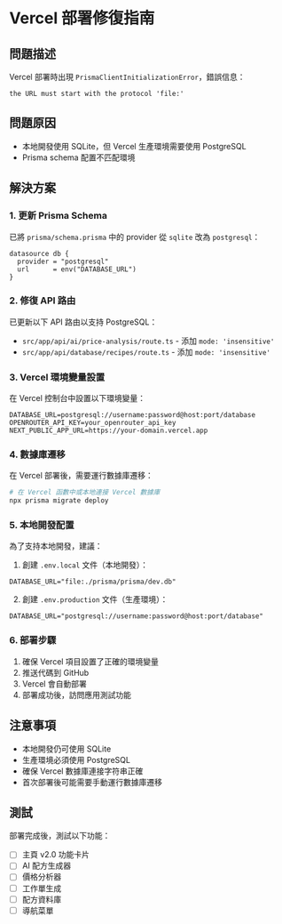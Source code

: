 # Vercel 部署修復指南

## 問題描述
Vercel 部署時出現 `PrismaClientInitializationError`，錯誤信息：
```
the URL must start with the protocol 'file:'
```

## 問題原因
- 本地開發使用 SQLite，但 Vercel 生產環境需要使用 PostgreSQL
- Prisma schema 配置不匹配環境

## 解決方案

### 1. 更新 Prisma Schema
已將 `prisma/schema.prisma` 中的 provider 從 `sqlite` 改為 `postgresql`：

```prisma
datasource db {
  provider = "postgresql"
  url      = env("DATABASE_URL")
}
```

### 2. 修復 API 路由
已更新以下 API 路由以支持 PostgreSQL：
- `src/app/api/ai/price-analysis/route.ts` - 添加 `mode: 'insensitive'`
- `src/app/api/database/recipes/route.ts` - 添加 `mode: 'insensitive'`

### 3. Vercel 環境變量設置
在 Vercel 控制台中設置以下環境變量：

```
DATABASE_URL=postgresql://username:password@host:port/database
OPENROUTER_API_KEY=your_openrouter_api_key
NEXT_PUBLIC_APP_URL=https://your-domain.vercel.app
```

### 4. 數據庫遷移
在 Vercel 部署後，需要運行數據庫遷移：

```bash
# 在 Vercel 函數中或本地連接 Vercel 數據庫
npx prisma migrate deploy
```

### 5. 本地開發配置
為了支持本地開發，建議：

1. 創建 `.env.local` 文件（本地開發）：
```
DATABASE_URL="file:./prisma/prisma/dev.db"
```

2. 創建 `.env.production` 文件（生產環境）：
```
DATABASE_URL="postgresql://username:password@host:port/database"
```

### 6. 部署步驟
1. 確保 Vercel 項目設置了正確的環境變量
2. 推送代碼到 GitHub
3. Vercel 會自動部署
4. 部署成功後，訪問應用測試功能

## 注意事項
- 本地開發仍可使用 SQLite
- 生產環境必須使用 PostgreSQL
- 確保 Vercel 數據庫連接字符串正確
- 首次部署後可能需要手動運行數據庫遷移

## 測試
部署完成後，測試以下功能：
- [ ] 主頁 v2.0 功能卡片
- [ ] AI 配方生成器
- [ ] 價格分析器
- [ ] 工作單生成
- [ ] 配方資料庫
- [ ] 導航菜單
